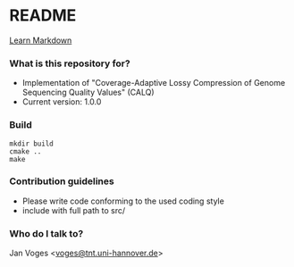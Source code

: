 # README #

[Learn Markdown](https://bitbucket.org/tutorials/markdowndemo)

### What is this repository for? ###

* Implementation of "Coverage-Adaptive Lossy Compression of Genome Sequencing Quality Values" (CALQ)
* Current version: 1.0.0

### Build ###

    mkdir build
    cmake ..
    make

### Contribution guidelines ###

* Please write code conforming to the used coding style
* include with full path to src/

### Who do I talk to? ###

Jan Voges <[voges@tnt.uni-hannover.de](mailto:voges@tnt.uni-hannover.de)>